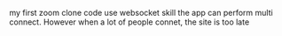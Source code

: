 my first zoom clone code
use websocket skill
the app can perform multi connect. However when a lot of people connet, the site is too late
